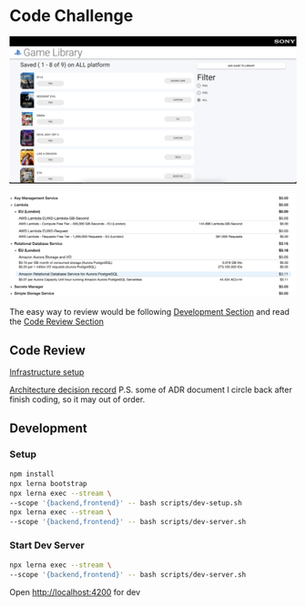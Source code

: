 # Code Challenge

![Working screenshot](./docs/working-screenshot.png)

![Monthly Budget reference](./docs/aws-usd-budget.png)

The easy way to review would be following [Development Section](#development)
and read the [Code Review Section](#code-review)

## Code Review

[Infrastructure setup](./systems/infrastructure/src/index.ts)

[Architecture decision record](./docs/adr)
P.S. some of ADR document I circle back after finish coding, so it may out of order.

## Development

### Setup

```sh
npm install
npx lerna bootstrap
npx lerna exec --stream \
--scope '{backend,frontend}' -- bash scripts/dev-setup.sh
npx lerna exec --stream \
--scope '{backend,frontend}' -- bash scripts/dev-server.sh
```

### Start Dev Server

```sh
npx lerna exec --stream \
--scope '{backend,frontend}' -- bash scripts/dev-server.sh
```

Open <http://localhost:4200> for dev
